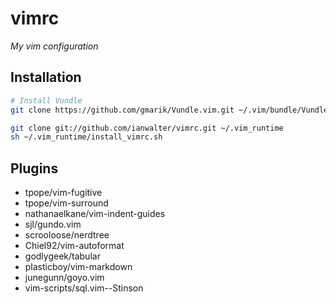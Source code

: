 # vimrc
*My vim configuration*

## Installation
```sh
# Install Vundle
git clone https://github.com/gmarik/Vundle.vim.git ~/.vim/bundle/Vundle.vim

git clone git://github.com/ianwalter/vimrc.git ~/.vim_runtime
sh ~/.vim_runtime/install_vimrc.sh
```

## Plugins
- tpope/vim-fugitive
- tpope/vim-surround
- nathanaelkane/vim-indent-guides
- sjl/gundo.vim
- scrooloose/nerdtree
- Chiel92/vim-autoformat
- godlygeek/tabular
- plasticboy/vim-markdown
- junegunn/goyo.vim
- vim-scripts/sql.vim--Stinson

